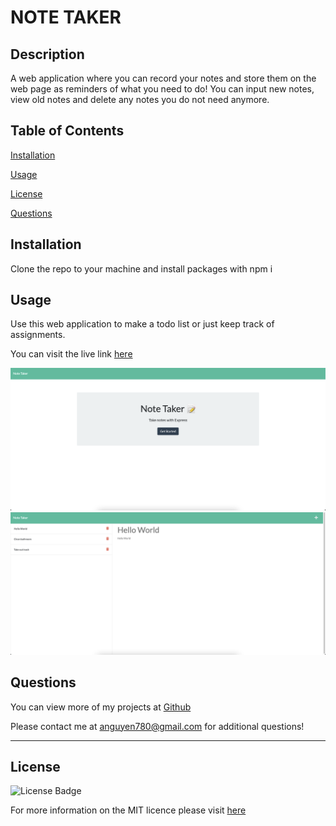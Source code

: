 # NOTE TAKER
  
## Description

A web application where you can record your notes and store them on the web page as reminders of what you need to do! You can input new notes, view old notes and delete any notes you do not need anymore. 

## Table of Contents

[Installation](#installation)

[Usage](#usage)

[License](#license)

[Questions](#questions)

## Installation

Clone the repo to your machine and install packages with npm i

## Usage

Use this web application to make a todo list or just keep track of assignments.

You can visit the live link [here](https://sleepy-gorge-71008.herokuapp.com/)

![Demo1](./demo_assets/Screen%20Shot%202022-09-29%20at%208.32.00%20PM.png)
![Demo2](./demo_assets/Screen%20Shot%202022-09-29%20at%208.32.55%20PM.png)

## Questions

You can view more of my projects at [Github](https://github.com/anguyen780)

Please contact me at anguyen780@gmail.com for additional questions!

---

## License

![License Badge](https://shields.io/badge/license-MIT-blue)

For more information on the MIT licence please visit [here](https://www.mit.edu/~amini/LICENSE.md)

